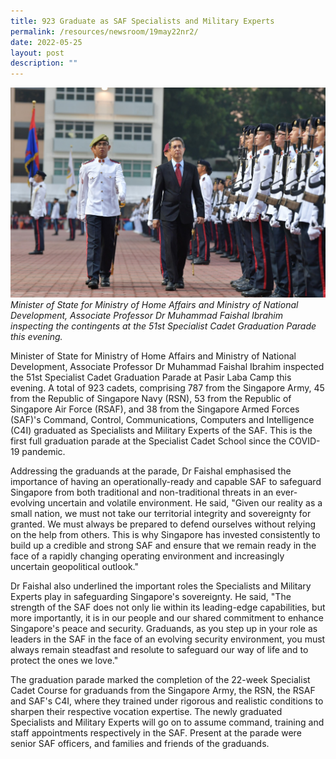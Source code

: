 ```yaml
---
title: 923 Graduate as SAF Specialists and Military Experts
permalink: /resources/newsroom/19may22nr2/
date: 2022-05-25
layout: post
description: ""
---
```

![](/images/19may22nr_photo1.jpg)
*Minister of State for Ministry of Home Affairs and Ministry of National Development, Associate Professor Dr Muhammad Faishal Ibrahim inspecting the contingents at the 51st Specialist Cadet Graduation Parade this evening.*


Minister of State for Ministry of Home Affairs and Ministry of National Development, Associate Professor Dr Muhammad Faishal Ibrahim inspected the 51st Specialist Cadet Graduation Parade at Pasir Laba Camp this evening. A total of 923 cadets, comprising 787 from the Singapore Army, 45 from the Republic of Singapore Navy (RSN), 53 from the Republic of Singapore Air Force (RSAF), and 38 from the Singapore Armed Forces (SAF)'s Command, Control, Communications, Computers and Intelligence (C4I) graduated as Specialists and Military Experts of the SAF. This is the first full graduation parade at the Specialist Cadet School since the COVID-19 pandemic.

Addressing the graduands at the parade, Dr Faishal emphasised the importance of having an operationally-ready and capable SAF to safeguard Singapore from both traditional and non-traditional threats in an ever-evolving uncertain and volatile environment. He said, "Given our reality as a small nation, we must not take our territorial integrity and sovereignty for granted. We must always be prepared to defend ourselves without relying on the help from others. This is why Singapore has invested consistently to build up a credible and strong SAF and ensure that we remain ready in the face of a rapidly changing operating environment and increasingly uncertain geopolitical outlook."

Dr Faishal also underlined the important roles the Specialists and Military Experts play in safeguarding Singapore's sovereignty. He said, "The strength of the SAF does not only lie within its leading-edge capabilities, but more importantly, it is in our people and our shared commitment to enhance Singapore's peace and security. Graduands, as you step up in your role as leaders in the SAF in the face of an evolving security environment, you must always remain steadfast and resolute to safeguard our way of life and to protect the ones we love."

The graduation parade marked the completion of the 22-week Specialist Cadet Course for graduands from the Singapore Army, the RSN, the RSAF and SAF's C4I, where they trained under rigorous and realistic conditions to sharpen their respective vocation expertise. The newly graduated Specialists and Military Experts will go on to assume command, training and staff appointments respectively in the SAF. Present at the parade were senior SAF officers, and families and friends of the graduands.